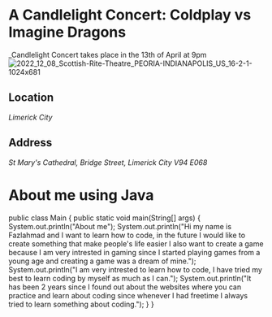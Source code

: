 # A Candlelight Concert: Coldplay vs Imagine Dragons
_Candlelight Concert takes place in the 13th of April at 9pm
![2022_12_08_Scottish-Rite-Theatre_PEORIA-INDIANAPOLIS_US_16-2-1-1024x681](https://github.com/Fazlahmad-Saay/Fazlahmad.Github.ie/assets/166664881/58d84c32-6858-4e71-8193-5b104d96dbd3)
## Location 
_Limerick City_
## Address
_St Mary's Cathedral, Bridge Street, Limerick City V94 E068_
# About me using Java
public class Main {
  public static void main(String[] args) {
    System.out.println("About me");
    System.out.println("Hi my name is Fazlahmad and I want to learn how to code, in the future I would like to create something that make people's life easier I also want to create a game because I am very intrested in gaming since I started playing games from a young age and creating a game was a dream of mine.");
    System.out.println("I am very intrested to learn how to code, I have tried my best to learn coding by myself as much as I can.");
    System.out.println("It has been 2 years since I found out about the websites where you can practice and learn about coding since whenever I had freetime I always tried to learn something about coding.");
    }
    }
